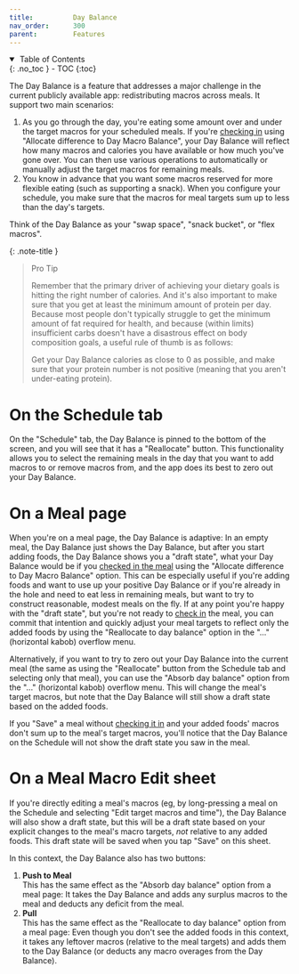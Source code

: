 ```yaml
---
title:          Day Balance
nav_order:      300
parent:         Features
---
```


<details open markdown="block">
  <summary>
    &nbsp;Table of Contents
  </summary>
{: .no_toc }
- TOC
{:toc}
</details>

The Day Balance is a feature that addresses a major challenge in the current publicly available app: redistributing macros across meals. It support two main scenarios:
1. As you go through the day, you're eating some amount over and under the target macros for your scheduled meals. If you're [checking in](/docs/diet-coach-app/1.22-beta/features/checking-in/) using "Allocate difference to Day Macro Balance", your Day Balance will reflect how many macros and calories you have available or how much you've gone over. You can then use various operations to automatically or manually adjust the target macros for remaining meals.
2. You know in advance that you want some macros reserved for more flexible eating (such as supporting a snack). When you configure your schedule, you make sure that the macros for meal targets sum up to less than the day's targets.

Think of the Day Balance as your "swap space", "snack bucket", or "flex macros".

{: .note-title }
> Pro Tip
> 
> Remember that the primary driver of achieving your dietary goals is hitting the right number of calories. And it's also important to make sure that you get at least the minimum amount of protein per day. Because most people don't typically struggle to get the minimum amount of fat required for health, and because (within limits) insufficient carbs doesn't have a disastrous effect on body composition goals, a useful rule of thumb is as follows:
> 
> Get your Day Balance calories as close to 0 as possible, and make sure that your protein number is not positive (meaning that you aren't under-eating protein).

# On the Schedule tab
On the "Schedule" tab, the Day Balance is pinned to the bottom of the screen, and you will see that it has a "Reallocate" button. This functionality allows you to select the remaining meals in the day that you want to add macros to or remove macros from, and the app does its best to zero out your Day Balance.

# On a Meal page
When you're on a meal page, the Day Balance is adaptive: In an empty meal, the Day Balance just shows the Day Balance, but after you start adding foods, the Day Balance shows you a "draft state", what your Day Balance would be if you [checked in the meal](/docs/diet-coach-app/1.22-beta/features/checking-in/) using the "Allocate difference to Day Macro Balance" option. This can be especially useful if you're adding foods and want to use up your positive Day Balance or if you're already in the hole and need to eat less in remaining meals, but want to try to construct reasonable, modest meals on the fly. If at any point you're happy with the "draft state", but you're not ready to [check in](/docs/diet-coach-app/1.22-beta/featurs/checking-in/) the meal, you can commit that intention and quickly adjust your meal targets to reflect only the added foods by using the "Reallocate to day balance" option in the "..." (horizontal kabob) overflow menu.

Alternatively, if you want to try to zero out your Day Balance into the current meal (the same as using the "Reallocate" button from the Schedule tab and selecting only that meal), you can use the "Absorb day balance" option from the "..." (horizontal kabob) overflow menu. This will change the meal's target macros, but note that the Day Balance will still show a draft state based on the added foods.

If you "Save" a meal without [checking it in](/docs/diet-coach-app/1.22-beta/features/checking-in/) and your added foods' macros don't sum up to the meal's target macros, you'll notice that the Day Balance on the Schedule will not show the draft state you saw in the meal.

# On a Meal Macro Edit sheet
If you're directly editing a meal's macros (eg, by long-pressing a meal on the Schedule and selecting "Edit target macros and time"), the Day Balance will also show a draft state, but this will be a draft state based on your explicit changes to the meal's macro targets, _not_ relative to any added foods. This draft state will be saved when you tap "Save" on this sheet.

In this context, the Day Balance also has two buttons:
1. **Push to Meal**<br />
    This has the same effect as the "Absorb day balance" option from a meal page: It takes the Day Balance and adds any surplus macros to the meal and deducts any deficit from the meal.
2. **Pull**<br />
    This has the same effect as the "Reallocate to day balance" option from a meal page: Even though you don't see the added foods in this context, it takes any leftover macros (relative to the meal targets) and adds them to the Day Balance (or deducts any macro overages from the Day Balance).